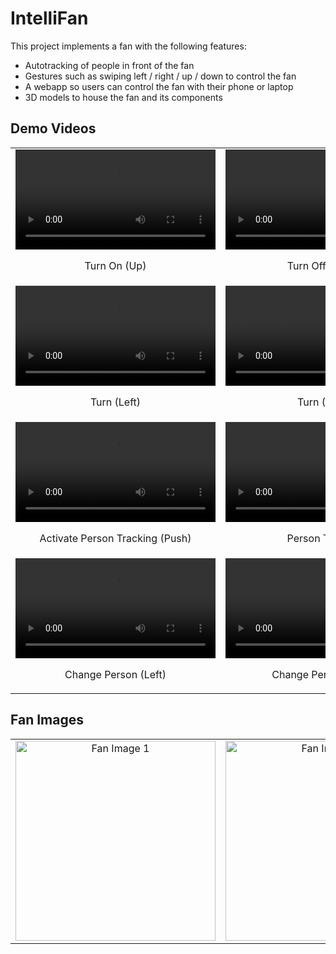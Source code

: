 # IntelliFan

This project implements a fan with the following features:
- Autotracking of people in front of the fan
- Gestures such as swiping left / right / up / down to control the fan
- A webapp so users can control the fan with their phone or laptop
- 3D models to house the fan and its components

## Demo Videos

<table>
  <tr>
    <td align="center">
      <video width="320" controls>
        <source src="https://github.com/user-attachments/assets/34af48d3-125a-4831-8df4-11eee752b68b" type="video/quicktime">
      </video>
      <p>Turn On (Up)</p>
    </td>
    <td align="center">
      <video width="320" controls>
        <source src="https://github.com/user-attachments/assets/2ebcd7f2-937f-46ff-b61b-a43e5f5f2be0" type="video/quicktime">
      </video>
      <p>Turn Off (Down)</p>
    </td>
  </tr>
  <tr>
    <td align="center">
      <video width="320" controls>
        <source src="https://github.com/user-attachments/assets/a7d5c35e-6d0c-4e75-ad39-ca346158de2c" type="video/quicktime">
      </video>
      <p>Turn (Left)</p>
    </td>
    <td align="center">
      <video width="320" controls>
        <source src="https://github.com/user-attachments/assets/9fe7959b-e4da-4ded-935b-c23732035c80" type="video/quicktime">
      </video>
      <p>Turn (Right)</p>
    </td>
  </tr>
  <tr>
    <td align="center">
      <video width="320" controls>
        <source src="https://github.com/user-attachments/assets/fc57ce63-2856-483f-b487-e727094a77c3" type="video/quicktime">
      </video>
      <p>Activate Person Tracking (Push)</p>
    </td>
    <td align="center">
      <video width="320" controls>
        <source src="https://github.com/user-attachments/assets/445edbf3-a660-4a0f-84dc-7d0adf8acead" type="video/quicktime">
      </video>
      <p>Person Tracking</p>
    </td>
  </tr>
  <tr>
    <td align="center">
      <video width="320" controls>
        <source src="https://github.com/user-attachments/assets/3c885a8b-cd1f-41d3-8687-49c4ffd364c1" type="video/quicktime">
      </video>
      <p>Change Person (Left)</p>
    </td>
    <td align="center">
      <video width="320" controls>
        <source src="https://github.com/user-attachments/assets/9f6676e9-851d-4928-b4ec-0806f0841664" type="video/quicktime">
      </video>
      <p>Change Person (Right)</p>
    </td>
  </tr>
</table>

## Fan Images

<table>
  <tr>
    <td align="center">
      <img src="https://github.com/user-attachments/assets/4c78e68e-ed5b-43d4-a557-06008b673f71" alt="Fan Image 1" width="320">
    </td>
    <td align="center">
      <img src="https://github.com/user-attachments/assets/5e861817-e366-432e-806f-c15522aa40db" alt="Fan Image 2" width="320">
    </td>
  </tr>
</table>
